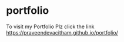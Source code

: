 # portfolio
To visit my Portfolio Plz click the link https://praveendevacitham.github.io/portfolio/
